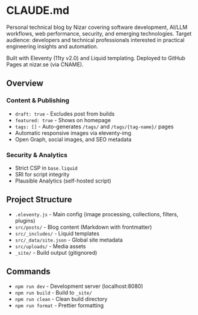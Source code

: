 # CLAUDE.md

Personal technical blog by Nizar covering software development, AI/LLM workflows, web performance,
security, and emerging technologies. Target audience: developers and technical professionals
interested in practical engineering insights and automation.

Built with Eleventy (11ty v2.0) and Liquid templating. Deployed to GitHub Pages at nizar.se (via
CNAME).

## Overview

### Content & Publishing

- `draft: true` - Excludes post from builds
- `featured: true` - Shows on homepage
- `tags: []` - Auto-generates `/tags/` and `/tags/{tag-name}/` pages
- Automatic responsive images via eleventy-img
- Open Graph, social images, and SEO metadata

### Security & Analytics

- Strict CSP in `base.liquid`
- SRI for script integrity
- Plausible Analytics (self-hosted script)

## Project Structure

- `.eleventy.js` - Main config (image processing, collections, filters, plugins)
- `src/posts/` - Blog content (Markdown with frontmatter)
- `src/_includes/` - Liquid templates
- `src/_data/site.json` - Global site metadata
- `src/uploads/` - Media assets
- `_site/` - Build output (gitignored)

## Commands

- `npm run dev` - Development server (localhost:8080)
- `npm run build` - Build to `_site/`
- `npm run clean` - Clean build directory
- `npm run format` - Prettier formatting
